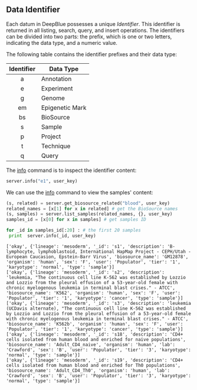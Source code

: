 ## Data Identifier

Each datum in DeepBlue possesses a unique *Identifier*.
This identifier is returned in all listing, search, query, and insert operations.
The identifiers can be divided into two parts: the prefix, which is one or two letters,
indicating the data type, and a numeric value.

The following table contains the identifier prefixes and their data type:

| Identifier | Data Type       |
|:----------:|-----------------|
| a          | Annotation      |
| e          | Experiment      |
| g          | Genome          |
| em         | Epigenetic Mark |
| bs         | BioSource      |
| s          | Sample          |
| p          | Project         |
| t          | Technique       |
| q          | Query           |

The [info](http://deepblue.mpi-inf.mpg.de/api.php#api-info) command is to inspect the identifier content:
```python
server.info("e1", user_key)
```


We can use the [info](http://deepblue.mpi-inf.mpg.de/api.php#api-info) command to view the samples' content:

```python
(s, related) = server.get_biosource_related("blood", user_key)
related_names = [x[1] for x in related] # get the BioSource names
(s, samples) = server.list_samples(related_names, {}, user_key)
samples_id = [x[0] for x in samples] # get samples ID

for _id in samples_id[:20] : # the first 20 samples
 print  server.info(_id, user_key)
```

```
['okay', {'lineage': 'mesoderm', '_id': 's1', 'description': 'B-lymphocyte, lymphoblastoid, International HapMap Project - CEPH/Utah - European Caucasion, Epstein-Barr Virus', 'biosource_name': 'GM12878', 'organism': 'human', 'sex': 'F', 'user': 'Populator', 'tier': '1', 'karyotype': 'normal', 'type': 'sample'}]
['okay', {'lineage': 'mesoderm', '_id': 's2', 'description': 'leukemia, "The continuous cell line K-562 was established by Lozzio and Lozzio from the pleural effusion of a 53-year-old female with chronic myelogenous leukemia in terminal blast crises." - ATCC', 'biosource_name': 'K562', 'organism': 'human', 'sex': 'F', 'user': 'Populator', 'tier': '1', 'karyotype': 'cancer', 'type': 'sample'}]
['okay', {'lineage': 'mesoderm', '_id': 's3', 'description': 'leukemia (UCDavis alternate), "The continuous cell line K-562 was established by Lozzio and Lozzio from the pleural effusion of a 53-year-old female with chronic myelogenous leukemia in terminal blast crises." - ATCC', 'biosource_name': 'K562b', 'organism': 'human', 'sex': 'F', 'user': 'Populator', 'tier': '1', 'karyotype': 'cancer', 'type': 'sample'}]
['okay', {'lineage': 'mesoderm', '_id': 's18', 'description': 'CD4+ cells isolated from human blood and enriched for naive populations', 'biosource_name': 'Adult_CD4_naive', 'organism': 'human', 'lab': 'Crawford', 'sex': 'B', 'user': 'Populator', 'tier': '3', 'karyotype': 'normal', 'type': 'sample'}]
['okay', {'lineage': 'mesoderm', '_id': 's19', 'description': 'CD4+ cells isolated from human blood and enriched for Th0 populations', 'biosource_name': 'Adult_CD4_Th0', 'organism': 'human', 'lab': 'Crawford', 'sex': 'B', 'user': 'Populator', 'tier': '3', 'karyotype': 'normal', 'type': 'sample'}]
```
